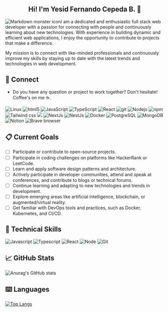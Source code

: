 
<h2 align="center">Hi! I'm Yesid Fernando Cepeda B. 👋</h2>

<img src="https://github.com/user-attachments/assets/f65e28f6-cb8a-4c37-bf7c-e6d86aca8a1d"
      alt="Markdown monster icon"
      style="float: left; margin-right: 10 px;"/>

I am a dedicated and enthusiastic full stack web developer with a passion for connecting with people and continuously learning about new technologies. With experience in building dynamic and efficient web applications, I enjoy the opportunity to contribute to projects that make a difference.

My mission is to connect with like-minded professionals and continuously improve my skills by staying up to date with the latest trends and technologies in web development.

  ## 📩 Connect
* Do you have any question or project to work together? Don't hesitate! Coffee's on me ☕.

<p>
  <img alt="Linux" src="https://img.shields.io/badge/LINUX-Fedora-blue?style=flat-square&logo=Fedora" />
  <img alt="html5" src="https://img.shields.io/badge/-HTML5-E34F26?style=flat-square&logo=html5&logoColor=white" />
  <img alt="JavaScript" src="https://shields.io/badge/JavaScript-F7DF1E?logo=JavaScript&logoColor=000&style=flat-square" />
  <img alt="TypeScript" src="https://img.shields.io/badge/-TypeScript-007ACC?style=flat-square&logo=typescript&logoColor=white" />
  <img alt="React" src="https://img.shields.io/badge/-React-45b8d8?style=flat-square&logo=react&logoColor=white" />
  <img alt="git" src="https://img.shields.io/badge/-Git-F05032?style=flat-square&logo=git&logoColor=white" />
  <img alt="Nodejs" src="https://img.shields.io/badge/-Nodejs-43853d?style=flat-square&logo=Node.js&logoColor=white" />
  <img alt="npm" src="https://img.shields.io/badge/-NPM-CB3837?style=flat-square&logo=npm&logoColor=white" />
  <img alt="Tailwind css" src="https://img.shields.io/badge/Tailwind_CSS-grey?style=flat-square&logo=tailwind-css&logoColor=38B2AC" />
  <img att="Zed Industries" src="https://img.shields.io/badge/Zed%20Industries-084CCF?logo=zedindustries&logoColor=fff&style=flat"/>
  <img alt="NextJs" src="https://img.shields.io/badge/Next.js-0082C9?style=flat&logo=next.js&logoColor=white" />
  <img alt="NestJs" src="https://img.shields.io/badge/-NestJs-ea2845?style=flat-square&logo=nestjs&logoColor=white" />
  <img alt="Docker" src="https://img.shields.io/badge/-Docker-46a2f1?style=flat-square&logo=docker&logoColor=white" />
  <img alt="PostgreSQL" src="https://img.shields.io/badge/postgresql-4169e1?style=flat-square&logo=postgresql&logoColor=white" />
  <img alt="MongoDB" src="https://img.shields.io/badge/-MongoDB-13aa52?style=flat-square&logo=mongodb&logoColor=white" />
  <img alt="Notion" src="https://img.shields.io/badge/Notion-000000?style=flat-square&logo=notion&logoColor=white" />
  <img alt="Brave browser" src="https://img.shields.io/badge/-Brave_Browser-FB542B?style=flat-square&logo=brave&logoColor=white" />
</p>

## 📋 Current Goals
- [ ] Participate or contribute to open-source projects.
- [ ] Participate in coding challenges on platforms like HackerRank or LeetCode.
- [ ] Learn and apply software design patterns and architecture.
- [ ] Actively participate in developer communities, attend and speak at conferences, and contribute to blogs or technical forums.
- [ ] Continue learning and adapting to new technologies and trends in development.
- [ ] Explore emerging areas like artificial intelligence, blockchain, or augmented/virtual reality.
- [ ] Get familiar with DevOps tools and practices, such as Docker, Kubernetes, and CI/CD.

## 💼 Technical Skills   
![Javascript](https://img.shields.io/badge/JavaScript-323330?style=for-the-badge&logo=javascript&logoColor=F7DF1E)
![Typescript](https://img.shields.io/badge/TypeScript-007ACC?style=for-the-badge&logo=typescript&logoColor=white)
![React](https://img.shields.io/badge/React-20232A?style=for-the-badge&logo=react&logoColor=61DAFB)
![Node](https://img.shields.io/badge/Node%20js-339933?style=for-the-badge&logo=nodedotjs&logoColor=white)
![Git](https://img.shields.io/badge/git-%23F05033.svg?style=for-the-badge&logo=git&logoColor=white)

## 📈 GitHub Stats 
![Anurag's GitHub stats](https://github-readme-stats.vercel.app/api?username=fer8614&show_icons=true&theme=tokyonight)

## ⌨️ Languages 
[![Top Langs](https://github-readme-stats.vercel.app/api/top-langs/?username=fer8614&layout=compact&theme=tokyonight)](https://github.com/Lagaress/github-readme-stats)

<!--
**fer8614/fer8614** is a ✨ _special_ ✨ repository because its `README.md` (this file) appears on your GitHub profile.

Here are some ideas to get you started:

- 🔭 I’m currently working on ...
- 🌱 I’m currently learning ...
- 👯 I’m looking to collaborate on ...
- 🤔 I’m looking for help with ...
- 💬 Ask me about ...
- 📫 How to reach me: ...
- 😄 Pronouns: ...
- ⚡ Fun fact: ...
-->

